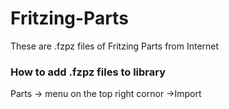 # Fritzing-Parts
These are .fzpz files of Fritzing Parts from Internet

### How to add .fzpz files to library
Parts -> menu on the top right cornor  ->Import
